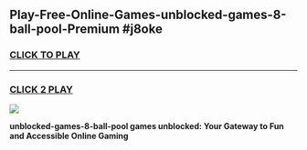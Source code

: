 
## Play-Free-Online-Games-unblocked-games-8-ball-pool-Premium #j8oke
<h3>
<a href="https://premium.freeplayer.one?title=unblocked-games-8-ball-pool&ref=8M">CLICK TO PLAY</a></h3>
<hr>

<h3>
<a href="https://premium.freeplayer.one?title=unblocked-games-8-ball-pool&ref=8M">CLICK 2 PLAY</a>
  
</h3>

<a href="https://premium.freeplayer.one?title=unblocked-games-8-ball-pool&ref=8M"><img src="https://clearcache.store/games.png"></a>


**unblocked-games-8-ball-pool games unblocked: Your Gateway to Fun and Accessible Online Gaming**
